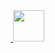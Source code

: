<a href="https://www.instagram.com/thepiyushmalhotra/">
  <img height="50" scr="https://github.com/thepiyushmalhotra/thepiyushmalhotra/blob/output/github-contribution-grid-snake.svg"/>
  <img height="50" src="https://user-images.githubusercontent.com/46517096/166974368-9798f39f-1f46-499c-b14e-81f0a3f83a06.png"/>
